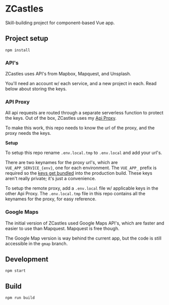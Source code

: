 # ZCastles

Skill-building project for component-based Vue app. 

## Project setup

```
npm install
```

### API's

ZCastles uses API's from Mapbox, Mapquest, and Unsplash.

You'll need an account w/ each service, and a new project in each. Read below about storing the keys.

### API Proxy

All api requests are routed through a separate serverless function to protect the keys. Out of the box, ZCastles uses my [Api Proxy](https://github.com/thisadrian/api-proxy). 

To make this work, this repo needs to know the url of the proxy, and the proxy needs the keys.

**Setup**

To setup this repo rename `.env.local.tmp` to `.env.local` and add your url's. 

There are two keynames for the proxy url's, which are `VUE_APP_SERVICE_{env}`, one for each environment. The `VUE_APP_` prefix is required so the [keys get bundled](https://cli.vuejs.org/guide/mode-and-env.html#environment-variables) into the production build. These keys aren't really private; it's just a convenience. 

To setup the remote proxy, add a `.env.local` file w/ applicable keys in the other Api Proxy. The `.env.local.tmp` file in this repo contains all the keynames for the proxy, for easy reference. 

### Google Maps 

The initial version of ZCastles used Google Maps API's, which are faster and easier to use than Mapquest. Mapquest is free though. 

The Google Map version is way behind the current app, but the code is still accessible in the `gmap` branch.

## Development

```
npm start
```

## Build

```
npm run build
```

